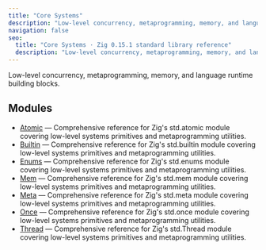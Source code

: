 ```yaml
---
title: "Core Systems"
description: "Low-level concurrency, metaprogramming, memory, and language runtime building blocks."
navigation: false
seo:
  title: "Core Systems · Zig 0.15.1 standard library reference"
  description: "Low-level concurrency, metaprogramming, memory, and language runtime building blocks."
---
```


Low-level concurrency, metaprogramming, memory, and language runtime building blocks.

## Modules

- [Atomic](./atomic) — Comprehensive reference for Zig's std.atomic module covering low-level systems primitives and metaprogramming utilities.
- [Builtin](./builtin) — Comprehensive reference for Zig's std.builtin module covering low-level systems primitives and metaprogramming utilities.
- [Enums](./enums) — Comprehensive reference for Zig's std.enums module covering low-level systems primitives and metaprogramming utilities.
- [Mem](./mem) — Comprehensive reference for Zig's std.mem module covering low-level systems primitives and metaprogramming utilities.
- [Meta](./meta) — Comprehensive reference for Zig's std.meta module covering low-level systems primitives and metaprogramming utilities.
- [Once](./once) — Comprehensive reference for Zig's std.once module covering low-level systems primitives and metaprogramming utilities.
- [Thread](./thread) — Comprehensive reference for Zig's std.Thread module covering low-level systems primitives and metaprogramming utilities.

